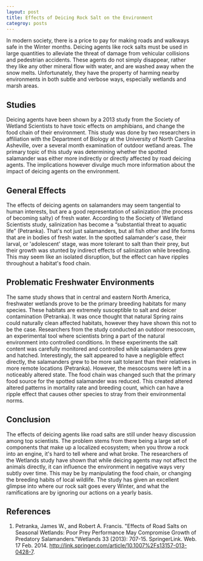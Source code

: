 ```yaml
---
layout: post
title: Effects of Deicing Rock Salt on the Environment
categroy: posts
---
```


In modern society, there is a price to pay for making roads and walkways safe in the Winter months. Deicing agents like rock salts must be used in large quantities to alleviate the threat of damage from vehicular collisions and pedestrian accidents. These agents do not simply disappear, rather they like any other mineral flow with water, and are washed away when the snow melts. Unfortunately, they have the property of harming nearby environments in both subtle and verbose ways, especially wetlands and marsh areas. 

## Studies
Deicing agents have been shown by a 2013 study from the Society of Wetland Scientists to have toxic effects on amphibians, and change the food chain of their environment. This study was done by two researchers in affiliation with the Department of Biology at the University of North Carolina Asheville, over a several month examination of outdoor wetland areas. The primary topic of this study was determining whether the spotted salamander was either more indirectly or directly affected by road deicing agents. The implications however divulge much more information about the impact of deicing agents on the environment.

## General Effects
The effects of deicing agents on salamanders may seem tangential to human interests, but are a good representation of salinization (the process of becoming salty) of fresh water. According to the Society of Wetland Scientists study, salinization has become a “substantial threat to aquatic life” (Petranka). That's not just salamanders, but all fish other and life forms that are in bodies of fresh water. In the spotted salamander's case, their larval, or 'adolescent' stage, was more tolerant to salt than their prey, but their growth was stunted by indirect effects of salinization while breeding. This may seem like an isolated disruption, but the effect can have ripples throughout a habitat's food chain.

## Problematic Freshwater Environments
The same study shows that in central and eastern North America, freshwater wetlands prove to be the primary breeding habitats for many species. These habitats are extremely susceptible to salt and deicer contamination (Petranka). It was once thought that natural Spring rains could naturally clean affected habitats, however they have shown this not to be the case. Researchers from the study conducted an outdoor mesocosm, an experimental tool where scientists bring a part of the natural environment into controlled conditions. In these experiments the salt content was carefully monitored and controlled while salamanders grew and hatched.  Interestingly, the salt appeared to have a negligible effect directly, the salamanders grew to be more salt tolerant than their relatives in more remote locations (Petranka). However, the mesocosms were left in a noticeably altered state. The food chain was changed such that the primary food source for the spotted salamander was reduced. This created altered altered patterns in mortality rate and breeding count, which can have a ripple effect that causes other species to stray from their environmental norms.

## Conclusion
The effects of deicing agents like road salts are still under heavy discussion among top scientists. The problem stems from there being a large set of components that make up a localized ecosystem; when you throw a rock into an engine, it's hard to tell where and what broke. The researchers of the Wetlands study have shown that while deicing agents may not affect the animals directly, it can influence the environment in negative ways very subtly over time. This may be by manipulating the food chain, or changing the breeding habits of local wildlife. The study has given an excellent glimpse into where our rock salt goes every Winter, and what the ramifications are by ignoring our actions on a yearly basis.

## References

1. Petranka, James W., and Robert A. Francis. "Effects of Road Salts on Seasonal Wetlands: Poor Prey Performance May Compromise  Growth of Predatory Salamanders."Wetlands 33 (2013): 707-15. SpringerLink. Web. 17 Feb. 2014.  <http://link.springer.com/article/10.1007%2Fs13157-013-0428-7>.